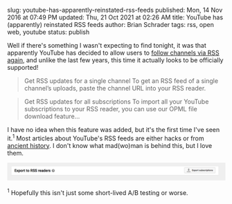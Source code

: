 slug: youtube-has-apparently-reinstated-rss-feeds
published: Mon, 14 Nov 2016 at 07:49 PM
updated: Thu, 21 Oct 2021 at 02:26 AM
title: YouTube has (apparently) reinstated RSS feeds
author: Brian Schrader
tags: rss, open web, youtube
status: publish

Well if there's something I wasn't expecting to find tonight, it was that apparently YouTube has decided to allow users to [follow channels via RSS again][yt-help], and unlike the last few years, this time it actually looks to be officially supported!

> Get RSS updates for a single channel
To get an RSS feed of a single channel’s uploads, paste the channel URL into your RSS reader.

> Get RSS updates for all subscriptions
To import all your YouTube subscriptions to your RSS reader, you can use our OPML file download feature...

[yt-help]: https://support.google.com/youtube/answer/6224202?hl=en

I have no idea when this feature was added, but it's the first time I've seen it.<sup>1</sup> Most articles about YouTube's RSS feeds are either hacks or from [ancient history][reader]. I don't know what mad(wo)man is behind this, but I love them.

[reader]: http://lifehacker.com/google-reader-is-shutting-down-here-are-the-best-alter-5990456

![The new export button](/images/blog/youtube-rss-export.png)

<div class="footnote">
<sup>1</sup> Hopefully this isn't just some short-lived A/B testing or worse.
</div>
